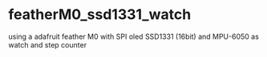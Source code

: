 # featherM0_ssd1331_watch
using a adafruit feather M0 with SPI oled SSD1331 (16bit) and MPU-6050 as watch and step counter
